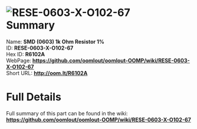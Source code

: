 
![RESE-0603-X-O102-67](https://github.com/oomlout/oomlout-OOMP/blob/master/parts/RESE-0603-X-O102-67/RESE-0603-X-O102-67_420.jpg)   
Summary
=================
  
Name: __SMD (0603) 1k Ohm Resistor 1%__    
ID: __RESE-0603-X-O102-67__   
Hex ID: __R6102A__   
WebPage: __https://github.com/oomlout/oomlout-OOMP/wiki/RESE-0603-X-O102-67__   
Short URL: __http://oom.lt/R6102A__   

Full Details
==========================
Full summary of this part can be found in the wiki:   
__https://github.com/oomlout/oomlout-OOMP/wiki/RESE-0603-X-O102-67__    

